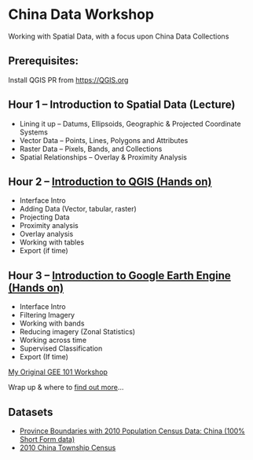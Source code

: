 # China Data Workshop

Working with Spatial Data, with a focus upon China Data Collections

## Prerequisites:
Install QGIS PR from https://QGIS.org

## Hour 1 – Introduction to Spatial Data (Lecture)
- Lining it up – Datums, Ellipsoids, Geographic & Projected Coordinate Systems
- Vector Data – Points, Lines, Polygons and Attributes
- Raster Data – Pixels, Bands, and Collections
- Spatial Relationships – Overlay & Proximity Analysis

## Hour 2 – [Introduction to QGIS (Hands on)](https://github.com/mapninja/China_Data_Workshop/blob/main/QGIS_Intro.md)
- Interface Intro
- Adding Data (Vector, tabular, raster)
- Projecting Data
- Proximity analysis
- Overlay analysis
- Working with tables
- Export (if time)

## Hour 3 – [Introduction to Google Earth Engine (Hands on)](https://code.earthengine.google.com/?accept_repo=users/stacemaples/ChinaData)
- Interface Intro
- Filtering Imagery
- Working with bands
- Reducing imagery (Zonal Statistics)
- Working across time
- Supervised Classification
- Export (If time)  

[My Original GEE 101 Workshop](https://arcg.is/0DmS590)

Wrap up & where to [find out more](https://stanford.maps.arcgis.com/home/index.html)…

## Datasets

- [Province Boundaries with 2010 Population Census Data: China (100% Short Form data)](https://earthworks.stanford.edu/catalog/stanford-mg792ym3402)  
- [2010 China Township Census](https://earthworks.stanford.edu/catalog/stanford-rq443fp2092)
